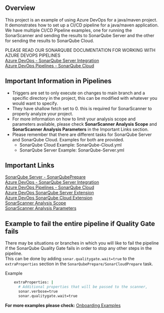 ## Overview

This project is an example of using Azure DevOps for a java/maven project. It demonstrates how to set up a CI/CD pipeline for a java/maven application.  
We have multiple CI/CD Pipeline examples, one for running the SonarScanner and sending the results to SonarQube Server and the other for sending the results to SonarQube Cloud.  

PLEASE READ OUR SONARQUBE DOCUMENTATION FOR WORKING WITH AZURE DEVOPS PIPELINES  
[Azure DevOps - SonarQube Server Integration](https://docs.sonarsource.com/sonarqube-server/latest/devops-platform-integration/azure-devops-integration/)  
[Azure DevOps Pipelines - SonarQube Cloud](https://docs.sonarsource.com/sonarqube-cloud/advanced-setup/ci-based-analysis/azure-pipelines/)

## Important Information in Pipelines
- Triggers are set to only execute on changes to main branch and a specific directory in the project, this can be modified with whatever you would want to specify.
- They have shallow fetch set to 0. this is required for SonarScanner to properly analyze your project.  
- For more information on how to limit your analysis scope and parameters available, please check **SonarScanner Analysis Scope** and **SonarScanner Analysis Parameters** in the Important Links section.
- Please remember that there are different tasks for SonarQube Server and SonarQube Cloud. Examples for both are provided.
    - SonarQube Cloud Example: SonarQube-Cloud.yml  
    - SonarQube Server Example: SonarQube-Server.yml 

## Important Links
[SonarQube Server - SonarQubePrepare](https://learn.microsoft.com/en-us/azure/devops/pipelines/tasks/reference/sonar-qube-prepare-v7?view=azure-pipelines)   
[Azure DevOps - SonarQube Server Integration](https://docs.sonarsource.com/sonarqube-server/latest/devops-platform-integration/azure-devops-integration/)  
[Azure DevOps Pipelines - SonarQube Cloud](https://docs.sonarsource.com/sonarqube-cloud/advanced-setup/ci-based-analysis/azure-pipelines/)  
[Azure DevOps SonarQube Server Extension](https://docs.sonarsource.com/sonarqube-server/latest/analyzing-source-code/scanners/sonarqube-extension-for-azure-devops/)  
[Azure DevOps SonarQube Cloud Extension](https://docs.sonarsource.com/sonarqube-cloud/advanced-setup/ci-based-analysis/sonarcloud-extension-for-azure-devops/)  
[SonarScanner Analysis Scope](https://docs.sonarsource.com/sonarqube-server/latest/project-administration/analysis-scope/)  
[SonarScanner Analysis Parameters](https://docs.sonarsource.com/sonarqube-server/latest/analyzing-source-code/analysis-parameters/)  

## Example to fail the entire pipeline if Quality Gate fails
There may be situations or branches in which you will like to fail the pipeline if the SonarQube Quality Gate fails in order to stop any other steps in the pipeline.  
This can be done by adding `sonar.qualitygate.wait=true` to the `extraProperties` section in the `SonarQubePrepare/SonarCloudPrepare` task.  

Example
``` sh
    extraProperties: |
      # Additional properties that will be passed to the scanner, 
      sonar.verbose=true
      sonar.qualitygate.wait=true
```

__**For more examples please check:**__
[Onboarding Examples](https://github.com/sonar-solutions/Onboarding-Examples-List)
